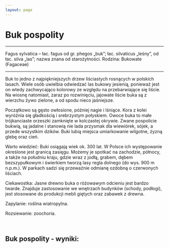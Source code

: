 ```yaml
---
layout: page
---
```


# Buk pospolity

---
Fagus sylvatica – łac. fagus od gr. phegos „buk”; łac. silvaticus „leśny”, od łac. silva „las”; nazwa znana od starożytności. Rodzina: Bukowate (Fagaceae)

---
Buk to jedno z najpiękniejszych drzew liściastych rosnących w polskich lasach. Wiele osób uwielbia odwiedzać las bukowy jesienią, ponieważ jest on wtedy zachwycająco kolorowy ze względu na przebarwiające się liście. Na wiosnę natomiast, zaraz po rozwinięciu, jajowate liście buka są z wierzchu żywo zielone, a od spodu nieco jaśniejsze.

Początkowo są gęsto owłosione, później nagie i lśniące. Kora z kolei wyróżnia się gładkością i srebrzystym połyskiem. Owoce buka to małe trójkanciaste orzeszki zamknięte w kolczastej okrywie. Zwane pospolicie bukwią, są jadalne i stanowią nie lada przysmak dla wiewiórek, sójek, a przede wszystkim dzików. Buki lubią miejsca umiarkowanie wilgotne, żyzną glebę oraz cień.

Warto wiedzieć: Buki osiągają wiek ok. 300 lat. W Polsce ich występowanie określone jest granicą zasięgu. Możemy je spotkać na zachodzie, północy, a także na południu kraju, gdzie wraz z jodłą, grabem, dębem bezszypułkowym i świerkiem tworzą lasy regla dolnego (do wys. 900 m n.p.m.). W parkach sadzi się przeważnie odmianę ozdobną o czerwonych liściach.

Ciekawostka: Jasne drewno buka o różowawym odcieniu jest bardzo twarde. Znajduje zastosowanie we wnętrzach budynków (schody, podłogi), jest stosowane do produkcji mebli giętych oraz zabawek z drewna.

Zapylanie: roślina wiatropylna.

Rozsiewanie: zoochoria.

 

## Buk pospolity - wyniki:
